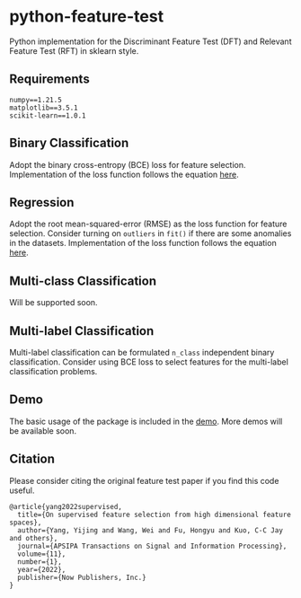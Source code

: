 # python-feature-test

Python implementation for the Discriminant Feature Test (DFT) 
and Relevant Feature Test (RFT) in sklearn style.

## Requirements

    numpy==1.21.5
    matplotlib==3.5.1
    scikit-learn==1.0.1

## Binary Classification

Adopt the binary cross-entropy (BCE) loss for feature selection.
Implementation of the loss function follows the equation 
[here](https://pytorch.org/docs/stable/generated/torch.nn.BCELoss.html).

## Regression

Adopt the root mean-squared-error (RMSE) as the loss function for
feature selection. Consider turning on `outliers` in `fit()` if there
are some anomalies in the datasets.
Implementation of the loss function follows the equation 
[here](https://pytorch.org/docs/stable/generated/torch.nn.MSELoss.html).

## Multi-class Classification

Will be supported soon.

## Multi-label Classification

Multi-label classification can be formulated `n_class` independent
binary classification. Consider using BCE loss to select features
for the multi-label classification problems.

## Demo

The basic usage of the package is included in the [demo](./demo.ipynb).
More demos will be available soon.

## Citation

Please consider citing the original feature test paper if you find 
this code useful.

```
@article{yang2022supervised,
  title={On supervised feature selection from high dimensional feature spaces},
  author={Yang, Yijing and Wang, Wei and Fu, Hongyu and Kuo, C-C Jay and others},
  journal={APSIPA Transactions on Signal and Information Processing},
  volume={11},
  number={1},
  year={2022},
  publisher={Now Publishers, Inc.}
}
```